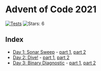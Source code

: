# Advent of Code 2021

[![Tests](https://github.com/devries/advent_of_code_2021/actions/workflows/main.yml/badge.svg)](https://github.com/devries/advent_of_code_2021/actions/workflows/main.yml)
![Stars: 6](https://img.shields.io/badge/⭐_Stars-6-yellow)

## Index

- [Day 1: Sonar Sweep](https://adventofcode.com/2021/day/1) - [part 1](day01_p1), [part 2](day01_p2)
- [Day 2: Dive!](https://adventofcode.com/2021/day/2) - [part 1](day02_p1), [part 2](day02_p2)
- [Day 3: Binary Diagnostic](https://adventofcode.com/2021/day/3) - [part 1](day03_p1), [part 2](day03_p2)
